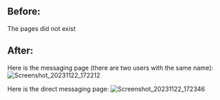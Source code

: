 ## Before:
  The pages did not exist
## After:
Here is the messaging page (there are two users with the same name):
![Screenshot_20231122_172212](https://github.com/ucsb-cs184-f23/pj-flutter-02/assets/77651728/daac0d0a-8eee-426c-9b99-2dc35be7b139)

Here is the direct messaging page:
![Screenshot_20231122_172346](https://github.com/ucsb-cs184-f23/pj-flutter-02/assets/77651728/bf39a951-2910-4668-bea6-4d6cc26e9f92)

